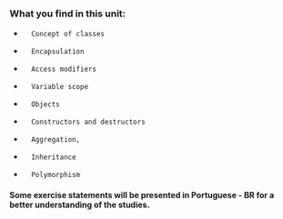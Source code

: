 ### What you find in this unit:
*       Concept of classes
*       Encapsulation
*       Access modifiers
*       Variable scope
*       Objects
*       Constructors and destructors
*       Aggregation,
*       Inheritance 
*       Polymorphism
#### Some exercise statements will be presented in Portuguese - BR for a better understanding of the studies.
